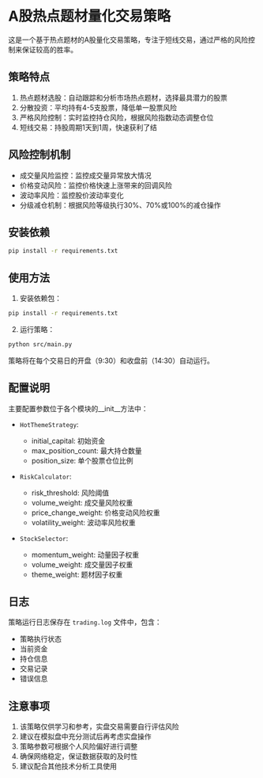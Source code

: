 # A股热点题材量化交易策略

这是一个基于热点题材的A股量化交易策略，专注于短线交易，通过严格的风险控制来保证较高的胜率。

## 策略特点

1. 热点题材选股：自动跟踪和分析市场热点题材，选择最具潜力的股票
2. 分散投资：平均持有4-5支股票，降低单一股票风险
3. 严格风险控制：实时监控持仓风险，根据风险指数动态调整仓位
4. 短线交易：持股周期1天到1周，快速获利了结

## 风险控制机制

- 成交量风险监控：监控成交量异常放大情况
- 价格变动风险：监控价格快速上涨带来的回调风险
- 波动率风险：监控股价波动率变化
- 分级减仓机制：根据风险等级执行30%、70%或100%的减仓操作

## 安装依赖

```bash
pip install -r requirements.txt
```

## 使用方法

1. 安装依赖包：
```bash
pip install -r requirements.txt
```

2. 运行策略：
```bash
python src/main.py
```

策略将在每个交易日的开盘（9:30）和收盘前（14:30）自动运行。

## 配置说明

主要配置参数位于各个模块的__init__方法中：

- `HotThemeStrategy`: 
  - initial_capital: 初始资金
  - max_position_count: 最大持仓数量
  - position_size: 单个股票仓位比例

- `RiskCalculator`:
  - risk_threshold: 风险阈值
  - volume_weight: 成交量风险权重
  - price_change_weight: 价格变动风险权重
  - volatility_weight: 波动率风险权重

- `StockSelector`:
  - momentum_weight: 动量因子权重
  - volume_weight: 成交量因子权重
  - theme_weight: 题材因子权重

## 日志

策略运行日志保存在 `trading.log` 文件中，包含：
- 策略执行状态
- 当前资金
- 持仓信息
- 交易记录
- 错误信息

## 注意事项

1. 该策略仅供学习和参考，实盘交易需要自行评估风险
2. 建议在模拟盘中充分测试后再考虑实盘操作
3. 策略参数可根据个人风险偏好进行调整
4. 确保网络稳定，保证数据获取的及时性
5. 建议配合其他技术分析工具使用 